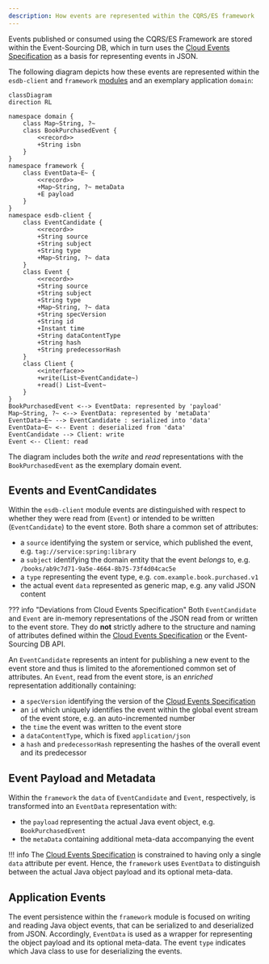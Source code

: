 ```yaml
---
description: How events are represented within the CQRS/ES framework
---
```


Events published or consumed using the CQRS/ES Framework are stored within the Event-Sourcing DB, which in turn
uses the [Cloud Events Specification](https://github.com/cloudevents/spec) as a basis for representing events in JSON.

The following diagram depicts how these events are represented within the `esdb-client` and `framework`
[modules](../modules/index.md) and an exemplary application `domain`:

```mermaid
classDiagram
direction RL

namespace domain {
    class Map~String, ?~
    class BookPurchasedEvent {
        <<record>>
        +String isbn
    }
}
namespace framework {
    class EventData~E~ {
        <<record>>
        +Map~String, ?~ metaData
        +E payload
    }
}
namespace esdb-client {
    class EventCandidate {
        <<record>>
        +String source
        +String subject
        +String type
        +Map~String, ?~ data
    }
    class Event {
        <<record>>
        +String source
        +String subject
        +String type
        +Map~String, ?~ data
        +String specVersion
        +String id
        +Instant time
        +String dataContentType
        +String hash
        +String predecessorHash
    }
    class Client {
        <<interface>>
        +write(List~EventCandidate~)
        +read() List~Event~
    }
}
BookPurchasedEvent <--> EventData: represented by 'payload'
Map~String, ?~ <--> EventData: represented by 'metaData'
EventData~E~ --> EventCandidate : serialized into 'data'
EventData~E~ <-- Event : deserialized from 'data'
EventCandidate --> Client: write
Event <-- Client: read
```

The diagram includes both the _write_ and _read_ representations with the `BookPurchasedEvent` as the exemplary 
domain event.

## Events and EventCandidates

Within the `esdb-client` module events are distinguished with respect to whether they were read from (`Event`)
or intended to be written (`EventCandidate`) to the event store. Both share a common set of attributes:

*   a `source` identifying the system or service, which published the event, e.g. `tag://service:spring:library`
*   a `subject` identifying the domain entity that the event _belongs_ to, e.g. `/books/ab9c7d71-9a5e-4664-8b75-73f4d04cac5e`
*   a `type` representing the event type, e.g. `com.example.book.purchased.v1`
*   the actual event `data` represented as generic map, e.g. any valid JSON content

??? info "Deviations from Cloud Events Specification"
    Both `EventCandidate` and `Event` are in-memory representations of the JSON read from or written to the event store.
    They do __not__ strictly adhere to the structure and naming of attributes defined within the 
    [Cloud Events Specification](https://github.com/cloudevents/spec) or the Event-Sourcing DB API.

An `EventCandidate` represents an intent for publishing a new event to the event store and thus is limited to the
aforementioned common set of attributes. An `Event`, read from the event store, is an _enriched_ representation
additionally containing:

*   a `specVersion` identifying the version of the [Cloud Events Specification](https://github.com/cloudevents/spec)
*   an `id` which uniquely identifies the event within the global event stream of the event store, e.g. an auto-incremented number
*   the `time` the event was written to the event store
*   a `dataContentType`, which is fixed `application/json`
*   a `hash` and `predecessorHash` representing the hashes of the overall event and its predecessor

## Event Payload and Metadata

Within the `framework` the `data` of `EventCandidate` and `Event`, respectively, is transformed into
an `EventData` representation with:
*   the `payload` representing the actual Java event object, e.g. `BookPurchasedEvent`
*   the `metaData` containing additional meta-data accompanying the event

!!! info
    The [Cloud Events Specification](https://github.com/cloudevents/spec) is constrained to having only a single
    `data` attribute per event. Hence, the `framework` uses `EventData` to distinguish between the actual
    Java object payload and its optional meta-data.

## Application Events

The event persistence within the `framework` module is focused on writing and reading Java object events, that
can be serialized to and deserialized from JSON. Accordingly, `EventData` is used as a wrapper for representing the
object payload and its optional meta-data. The event `type` indicates which Java class to use for deserializing
the events.
